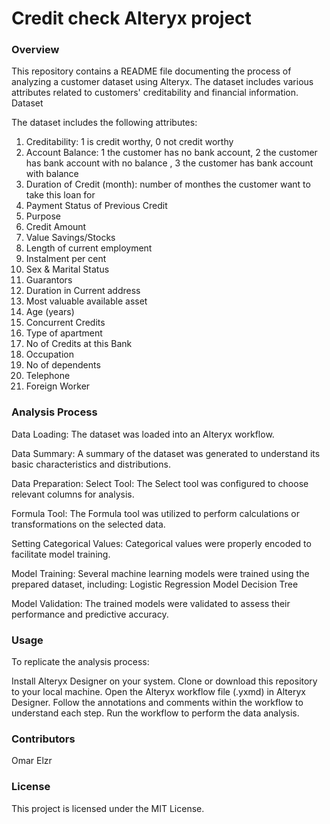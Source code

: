 # Credit check Alteryx project 
### Overview

This repository contains a README file documenting the process of analyzing a customer dataset using Alteryx. The dataset includes various attributes related to customers' creditability and financial information.
Dataset

The dataset includes the following attributes:

1. Creditability: 1 is credit worthy, 0 not credit worthy
2. Account Balance: 1 the customer has no bank account, 2 the customer has bank account with no balance , 3 the customer has bank account with balance 
3. Duration of Credit (month): number of monthes the customer want to take this loan for
4. Payment Status of Previous Credit
5. Purpose
6. Credit Amount
7. Value Savings/Stocks
8. Length of current employment
9. Instalment per cent
10. Sex & Marital Status
11. Guarantors
12. Duration in Current address
13. Most valuable available asset
14. Age (years)
15. Concurrent Credits
16. Type of apartment
17. No of Credits at this Bank
18. Occupation
19. No of dependents
20. Telephone
21. Foreign Worker

### Analysis Process
Data Loading: The dataset was loaded into an Alteryx workflow.

Data Summary: A summary of the dataset was generated to understand its basic characteristics and distributions.

Data Preparation:
  Select Tool: The Select tool was configured to choose relevant columns for analysis.
        
  Formula Tool: The Formula tool was utilized to perform calculations or transformations on the selected data.
  
  Setting Categorical Values: Categorical values were properly encoded to facilitate model training.
  
        
Model Training:
        Several machine learning models were trained using the prepared dataset, including:
            Logistic Regression Model
            Decision Tree
        
Model Validation:
        The trained models were validated to assess their performance and predictive accuracy.

### Usage

To replicate the analysis process:

  Install Alteryx Designer on your system.
  Clone or download this repository to your local machine.
  Open the Alteryx workflow file (.yxmd) in Alteryx Designer.
  Follow the annotations and comments within the workflow to understand each step.
  Run the workflow to perform the data analysis.

### Contributors

  Omar Elzr

### License

This project is licensed under the MIT License.
